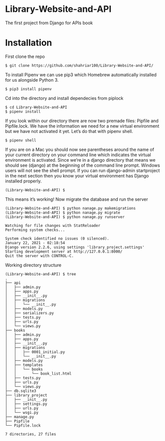 # Library-Website-and-API
The first project from Django for APIs book


# Installation
First clone the repo
```
$ git clone https://github.com/shahriar100/Library-Website-and-API/
```


To install Pipenv we can use pip3 which Homebrew automatically installed for us alongside Python 3.


```
$ pip3 install pipenv
```

Cd into the directory and install dependecies from piplock

```
$ cd Library-Website-and-API
$ pipenv install
```

If you look within our directory there are now two premade files: Pipfile and Pipfile.lock. We have the information we need for a new virtual environment but we have not activated it yet. Let’s do that with pipenv shell.

```
$ pipenv shell
```

If you are on a Mac you should now see parentheses around the name of your current directory on your command line which indicates the virtual environment is activated. Since we’re in a django directory that means we should see (django) at the beginning of the command line prompt. Windows users will not see the shell prompt. If you can run django-admin startproject in the next section then you know your virtual environment has Django installed properly.

```
(Library-Website-and-API) $
```

This means it’s working! Now migrate the database and run the server 

```
(Library-Website-and-API) $ python nanage.py makemigrations
(Library-Website-and-API) $ python nanage.py migrate
(Library-Website-and-API) $ python nanage.py runserver

Watching for file changes with StatReloader
Performing system checks...

System check identified no issues (0 silenced).
January 22, 2021 - 02:18:54
Django version 2.2.6, using settings 'library_project.settings'
Starting development server at http://127.0.0.1:8000/
Quit the server with CONTROL-C.

```

Working directory structure

```
(Library-Website-and-API) $ tree
.
├── api
│   ├── admin.py
│   ├── apps.py
│   ├── __init__.py
│   ├── migrations
│   │   └── __init__.py
│   ├── models.py
│   ├── serializers.py
│   ├── tests.py
│   ├── urls.py
│   └── views.py
├── books
│   ├── admin.py
│   ├── apps.py
│   ├── __init__.py
│   ├── migrations
│   │   ├── 0001_initial.py
│   │   └── __init__.py
│   ├── models.py
│   ├── templates
│   │   └── books
│   │       └── book_list.html
│   ├── tests.py
│   ├── urls.py
│   └── views.py
├── db.sqlite3
├── library_project
│   ├── __init__.py
│   ├── settings.py
│   ├── urls.py
│   └── wsgi.py
├── manage.py
├── Pipfile
└── Pipfile.lock

7 directories, 27 files

```

